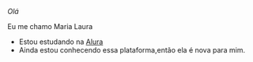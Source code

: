 _Olá_

Eu me chamo Maria Laura

- Estou estudando na [Alura](https://www.alura.com.br)
- Ainda estou conhecendo essa plataforma,então ela é nova para mim.
